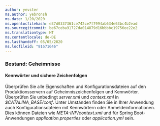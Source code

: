 ```yaml
---
author: yevster
ms.author: yebronsh
ms.date: 1/20/2020
ms.openlocfilehash: e37d0337361ce742ce7f7994ab634e63bc4b2ead
ms.sourcegitcommit: be67ceba91727da014879d16bbbbc19756ee22e2
ms.translationtype: HT
ms.contentlocale: de-DE
ms.lasthandoff: 05/05/2020
ms.locfileid: "81671646"
---
```

### <a name="inventory-secrets"></a>Bestand: Geheimnisse

#### <a name="passwords-and-secure-strings"></a>Kennwörter und sichere Zeichenfolgen

Überprüfen Sie alle Eigenschaften und Konfigurationsdateien auf den Produktionsservern auf Geheimniszeichenfolgen und Kennwörter. Überprüfen Sie unbedingt *server.xml* und *context.xml* in *$CATALINA_BASE/conf*. Unter Umständen finden Sie in Ihrer Anwendung auch Konfigurationsdateien mit Kennwörtern oder Anmeldeinformationen. Dies können Dateien wie *META-INF/context.xml* und für Spring Boot-Anwendungen *application.properties* oder *application.yml* sein.
